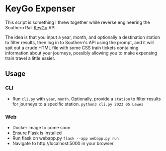 # KeyGo Expenser
This script is something I threw together while reverse engineering the Southern Rail [KeyGo](https://www.southernrailway.com/tickets/the-key-smartcard/keygo) API.

The idea is that you input a year, month, and optionally a destination station to filter results, then log in to Southern's API using the prompt, and it will spit out a crude HTML file with some CSS train tickets containing information about your journeys, possibly allowing you to make expensing train travel a little easier.

## Usage

### CLI
- Run `cli.py` with `year`, `month`. Optionally, provide a `station` to filter results for journeys to a specific station.
`python3 cli.py 2023 05 Lewes`

### Web
- Docker image to come soon
- Ensure Flask is installed
- Run flask on webapp.py
`flask --app webapp.py run`
- Navigate to http://localhost:5000 in your browser